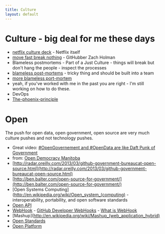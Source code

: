 ```yaml
---
title: Culture
layout: default
---
```


# Culture - big deal for me these days

* [netflix culture deck](http://www.slideshare.net/reed2001/culture-1798664) - Netflix itself
* [move fast break nothing](http://zachholman.com/talk/move-fast-break-nothing/) - GitHubber Zach Holman
* Blameless postmortems - Part of a Just Culture - things will break but don't hang the people - inspect the processes
 * [blameless post-mortems](http://www.infoq.com/news/2014/07/blameless-post-mortems) - tricky thing and should be built into a team
 * [more blameless port-mortem](https://codeascraft.com/2012/05/22/blameless-postmortems/)
 * yeah, if you've worked with me in the past you are right - I'm still working on how to do these.
* DevOps
 * [The-phoenix-principle](https://kreuzwerker.de/en/blog/posts/the-phoenix-principle-a-devops-concept-explained/)


# Open

The push for open data, open government, open source are very much culture pushes and not technology pushes.

* Great video: [#OpenGovernement and #OpenData are like Daft Punk of Government](https://www.youtube.com/watch?v=f9DtEUJwevo)
 * from: [Open Democracy Manitoba](http://opendemocracymanitoba.github.io/2014/12/01/open-government-tour-winnipeg-retrospective/)
* [http://radar.oreilly.com/2013/03/github-government-bureaucat-open-source.html](http://radar.oreilly.com/2013/03/github-government-bureaucat-open-source.html)
* [http://ben.balter.com/open-source-for-government/](http://ben.balter.com/open-source-for-government/)
* [Open Systems Computing](http://en.wikipedia.org/wiki/Open_system_(computing) -  interoperability, portability, and open software standards
 * [Open API](http://en.wikipedia.org/wiki/Open_API)  
 * [WebHook](http://en.wikipedia.org/wiki/Webhook) - [GitHub Developer WebHooks](https://developer.github.com/webhooks/) - [What is WebHook](https://webhooks.pbworks.com/w/page/13385124/FrontPage)
 * [Mashup](http://en.wikipedia.org/wiki/Mashup_(web_application_hybrid)
 * [Open Standards](http://en.wikipedia.org/wiki/Open_standard)
 * [Open Platform](http://en.wikipedia.org/wiki/Open_platform)
